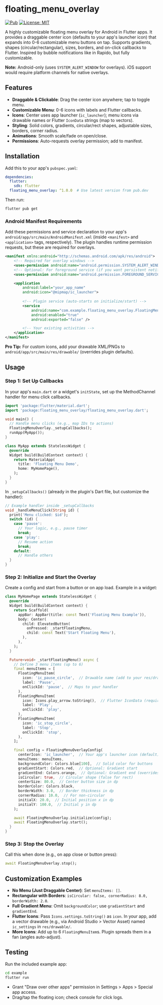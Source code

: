 # floating_menu_overlay

[![Pub](https://img.shields.io/pub/v/floating_menu_overlay)](https://pub.dev/packages/floating_menu_overlay)
[![License: MIT](https://img.shields.io/badge/License-MIT-yellow.svg)](https://opensource.org/licenses/MIT)

A highly customizable floating menu overlay for Android in Flutter apps. It provides a draggable center icon (defaults to your app's launcher icon) that expands into 0-6 customizable menu buttons on tap. Supports gradients, shapes (circular/rectangular), sizes, borders, and on-click callbacks to Flutter. Inspired by bubble notifications like in Rapido, but fully customizable.

**Note:** Android-only (uses `SYSTEM_ALERT_WINDOW` for overlays). iOS support would require platform channels for native overlays.

## Features
- **Draggable & Clickable**: Drag the center icon anywhere; tap to toggle menu.
- **Customizable Menu**: 0-6 icons with labels and Flutter callbacks.
- **Icons**: Center uses app launcher (`ic_launcher`); menu icons via drawable names or Flutter `IconData` strings (map to vectors).
- **Styling**: Solid colors, gradients, circular/rect shapes, adjustable sizes, borders, corner radius.
- **Animations**: Smooth scale/fade on open/close.
- **Permissions**: Auto-requests overlay permission; add to manifest.

## Installation
Add this to your app's `pubspec.yaml`:

```yaml
dependencies:
  flutter:
    sdk: flutter
  floating_menu_overlay: ^1.0.0  # Use latest version from pub.dev
```

Then run:

```bash
flutter pub get
```

### Android Manifest Requirements
Add these permissions and service declaration to your app's `android/app/src/main/AndroidManifest.xml` (inside `<manifest>` and `<application>` tags, respectively). The plugin handles runtime permission requests, but these are required for overlays.

```xml
<manifest xmlns:android="http://schemas.android.com/apk/res/android">
    <!-- Required for overlay windows -->
    <uses-permission android:name="android.permission.SYSTEM_ALERT_WINDOW" />
    <!-- Optional: For foreground service (if you want persistent notification) -->
    <uses-permission android:name="android.permission.FOREGROUND_SERVICE" />

    <application
        android:label="your_app_name"
        android:icon="@mipmap/ic_launcher">
        
        <!-- Plugin service (auto-starts on initialize/start) -->
        <service
            android:name="com.example.floating_menu_overlay.FloatingMenuOverlayService"
            android:enabled="true"
            android:exported="false" />

        <!-- Your existing activities -->
    </application>
</manifest>
```

**Pro Tip:** For custom icons, add your drawable XML/PNGs to `android/app/src/main/res/drawable/` (overrides plugin defaults).

## Usage

### Step 1: Set Up Callbacks
In your app's `main.dart` or a widget's `initState`, set up the MethodChannel handler for menu click callbacks.

```dart
import 'package:flutter/material.dart';
import 'package:floating_menu_overlay/floating_menu_overlay.dart';

void main() {
  // Handle menu clicks (e.g., map IDs to actions)
  FloatingMenuOverlay._setupCallbacks();
  runApp(MyApp());
}

class MyApp extends StatelessWidget {
  @override
  Widget build(BuildContext context) {
    return MaterialApp(
      title: 'Floating Menu Demo',
      home: MyHomePage(),
    );
  }
}
```

In `_setupCallbacks()` (already in the plugin's Dart file, but customize the handler):

```dart
// Example handler inside _setupCallbacks
void _handleMenuClick(String id) {
  print('Menu clicked: $id');
  switch (id) {
    case 'pause':
      // Your logic, e.g., pause timer
      break;
    case 'play':
      // Resume action
      break;
    default:
      // Handle others
  }
}
```

### Step 2: Initialize and Start the Overlay
Create a config and start from a button or on app load. Example in a widget:

```dart
class MyHomePage extends StatelessWidget {
  @override
  Widget build(BuildContext context) {
    return Scaffold(
      appBar: AppBar(title: const Text('Floating Menu Example')),
      body: Center(
        child: ElevatedButton(
          onPressed: _startFloatingMenu,
          child: const Text('Start Floating Menu'),
        ),
      ),
    );
  }

  Future<void> _startFloatingMenu() async {
    // Define 3 menu items (up to 6)
    final menuItems = [
      FloatingMenuItem(
        icon: 'ic_pause_circle',  // Drawable name (add to your res/drawable)
        label: 'Pause',
        onClickId: 'pause',  // Maps to your handler
      ),
      FloatingMenuItem(
        icon: Icons.play_arrow.toString(),  // Flutter IconData (requires mapping to drawable in native)
        label: 'Play',
        onClickId: 'play',
      ),
      FloatingMenuItem(
        icon: 'ic_stop_circle',
        label: 'Stop',
        onClickId: 'stop',
      ),
    ];

    final config = FloatingMenuOverlayConfig(
      centerIcon: 'ic_launcher',  // Your app's launcher icon (default)
      menuItems: menuItems,
      backgroundColor: Colors.blue[100],  // Solid color for buttons
      gradientStart: Colors.red,  // Optional: Gradient start
      gradientEnd: Colors.orange,  // Optional: Gradient end (overrides solid)
      isCircular: true,  // Circular shape (false for rect)
      centerSize: 80.0,  // Center button size in dp
      borderColor: Colors.black,
      borderWidth: 3.0,  // Border thickness in dp
      cornerRadius: 10.0,  // For non-circular
      initialX: 20.0,  // Initial position x in dp
      initialY: 100.0,  // Initial y in dp
    );

    await FloatingMenuOverlay.initialize(config);
    await FloatingMenuOverlay.start();
  }
}
```

### Step 3: Stop the Overlay
Call this when done (e.g., on app close or button press):

```dart
await FloatingMenuOverlay.stop();
```

## Customization Examples
- **No Menu (Just Draggable Center)**: Set `menuItems: []`.
- **Rectangular with Borders**: `isCircular: false, cornerRadius: 8.0, borderWidth: 2.0`.
- **Full Gradient Menu**: Omit `backgroundColor`; use `gradientStart` and `gradientEnd`.
- **Flutter Icons**: Pass `Icons.settings.toString()` as `icon`. In your app, add a vector drawable (e.g., via Android Studio > Vector Asset) named `ic_settings` in `res/drawable/`.
- **More Icons**: Add up to 6 `FloatingMenuItem`s. Plugin spreads them in a fan (angles auto-adjust).

## Testing
Run the included example app:

```bash
cd example
flutter run
```

- Grant "Draw over other apps" permission in Settings > Apps > Special app access.
- Drag/tap the floating icon; check console for click logs.
